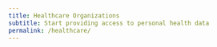 ```yaml
---
title: Healthcare Organizations
subtitle: Start providing access to personal health data
permalink: /healthcare/
---
```

